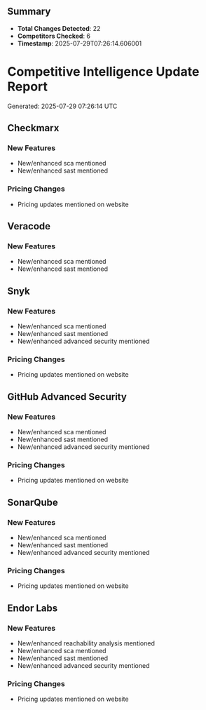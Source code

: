 ## Summary
- **Total Changes Detected**: 22
- **Competitors Checked**: 6
- **Timestamp**: 2025-07-29T07:26:14.606001

# Competitive Intelligence Update Report
Generated: 2025-07-29 07:26:14 UTC

## Checkmarx

### New Features
- New/enhanced sca mentioned
- New/enhanced sast mentioned

### Pricing Changes
- Pricing updates mentioned on website

## Veracode

### New Features
- New/enhanced sca mentioned
- New/enhanced sast mentioned

## Snyk

### New Features
- New/enhanced sca mentioned
- New/enhanced sast mentioned
- New/enhanced advanced security mentioned

### Pricing Changes
- Pricing updates mentioned on website

## GitHub Advanced Security

### New Features
- New/enhanced sca mentioned
- New/enhanced sast mentioned
- New/enhanced advanced security mentioned

### Pricing Changes
- Pricing updates mentioned on website

## SonarQube

### New Features
- New/enhanced sca mentioned
- New/enhanced sast mentioned
- New/enhanced advanced security mentioned

### Pricing Changes
- Pricing updates mentioned on website

## Endor Labs

### New Features
- New/enhanced reachability analysis mentioned
- New/enhanced sca mentioned
- New/enhanced sast mentioned
- New/enhanced advanced security mentioned

### Pricing Changes
- Pricing updates mentioned on website
